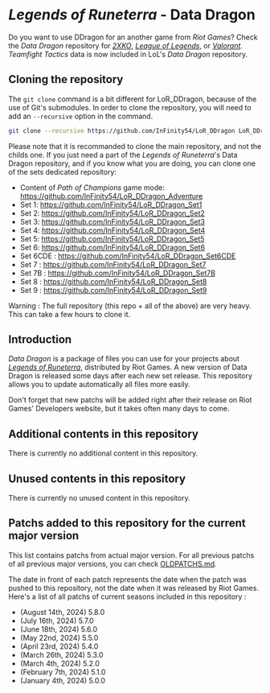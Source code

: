 # _Legends of Runeterra_ - Data Dragon

Do you want to use DDragon for an another game from _Riot Games_? Check the _Data Dragon_ repository for [_2XKO_](https://github.com/InFinity54/2XKO_DDragon), [_League of Legends_](https://github.com/InFinity54/LoL_DDragon), or [_Valorant_](https://github.com/InFinity54/Valorant_DDragon). _Teamfight Tactics_ data is now included in LoL's _Data Dragon_ repository.

## Cloning the repository

The `git clone` command is a bit different for LoR_DDragon, because of the use of Git's submodules. In order to clone the repository, you will need to add an `--recursive` option in the command.

```bash
git clone --recursive https://github.com/InFinity54/LoR_DDragon LoR_DDragon
```

Please note that it is recommanded to clone the main repository, and not the childs one. If you just need a part of the _Legends of Runeterra_'s Data Dragon repository, and if you know what you are doing, you can clone one of the sets dedicated repository:
* Content of _Path of Champions_ game mode: https://github.com/InFinity54/LoR_DDragon_Adventure
* Set 1: https://github.com/InFinity54/LoR_DDragon_Set1
* Set 2: https://github.com/InFinity54/LoR_DDragon_Set2
* Set 3: https://github.com/InFinity54/LoR_DDragon_Set3
* Set 4: https://github.com/InFinity54/LoR_DDragon_Set4
* Set 5: https://github.com/InFinity54/LoR_DDragon_Set5
* Set 6: https://github.com/InFinity54/LoR_DDragon_Set6
* Set 6CDE : https://github.com/InFinity54/LoR_DDragon_Set6CDE
* Set 7 : https://github.com/InFinity54/LoR_DDragon_Set7
* Set 7B : https://github.com/InFinity54/LoR_DDragon_Set7B
* Set 8 : https://github.com/InFinity54/LoR_DDragon_Set8
* Set 9 : https://github.com/InFinity54/LoR_DDragon_Set9

Warning : The full repository (this repo + all of the above) are very heavy. This can take a few hours to clone it.

## Introduction
_Data Dragon_ is a package of files you can use for your projects about [_Legends of Runeterra_](https://playruneterra.com), distributed by Riot Games. A new version of Data Dragon is released some days after each new set release. This repository allows you to update automatically all files more easily.

Don't forget that new patchs will be added right after their release on Riot Games' Developers website, but it takes often many days to come.

## Additional contents in this repository
There is currently no additional content in this repository.

## Unused contents in this repository
There is currently no unused content in this repository.

## Patchs added to this repository for the current major version
This list contains patchs from actual major version. For all previous patchs of all previous major versions, you can check [OLDPATCHS.md](OLDPATCHS.md).

The date in front of each patch represents the date when the patch was pushed to this repository, not the date when it was released by Riot Games. Here's a list of all patchs of current seasons included in this repository :

- (August 14th, 2024) 5.8.0
- (July 16th, 2024) 5.7.0
- (June 18th, 2024) 5.6.0
- (May 22nd, 2024) 5.5.0
- (April 23rd, 2024) 5.4.0
- (March 26th, 2024) 5.3.0
- (March 4th, 2024) 5.2.0
- (February 7th, 2024) 5.1.0
- (January 4th, 2024) 5.0.0